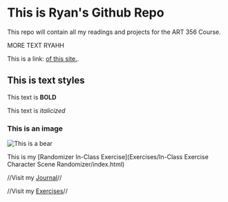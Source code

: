 # This is Ryan's Github Repo

This repo will contain all my readings and projects for the ART 356 Course.

MORE TEXT RYAHH

This is a link: [of this site.]([https://p5js.org](https://rynxlefae.github.io/ART356F25-Ryan_Rabuco)).

## This is text styles

This text is **BOLD**

This text is *italicized*


### This is an image

![This is a bear](https://m.media-amazon.com/images/I/71F+Wog+n4L._UF350,350_QL80_.jpg)

This is my [Randomizer In-Class Exercise](Exercises/In-Class Exercise Character Scene Randomizer/index.html)

//Visit my [Journal](Journal)//

//Visit my [Exercises](Exercises)//
